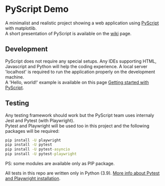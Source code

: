 # PyScript Demo
A minimalist and realistic project showing a web application using [PyScript](https://pyscript.net) with matplotlib.  
A short presentation of PyScript is available on the [wiki](https://github.com/peracine/PyscriptDemo/wiki) page.

## Development
PyScript does not require any special setups. Any IDEs supporting HTML, Javascript and Python will help the coding experience. A local server 'localhost' is required to run the application properly on the development machine.  
A 'Hello, world!' example is available on this page [Getting started with PyScript](https://docs.pyscript.net/latest/tutorials/getting-started.html).

## Testing
Any testing framework should work but the PyScript team uses internaly Jest and Pytest (with Playwright).  
Pytest and Playwright will be used too in this project and the following packages will be required:
```cmd
pip install -U playwright
pip install -U pytest
pip install -U pytest-asyncio
pip install -U pytest-playwright
```
PS: some modules are available only as PIP package.  

All tests in this repo are written only in Python (3.9). [More info about Pytest and Playwright installation](https://playwright.dev/python/docs/intro).